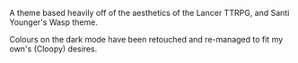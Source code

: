 A theme based heavily off of the aesthetics of the Lancer TTRPG, and Santi Younger's Wasp theme.

Colours on the dark mode have been retouched and re-managed to fit my own's (Cloopy) desires. 

